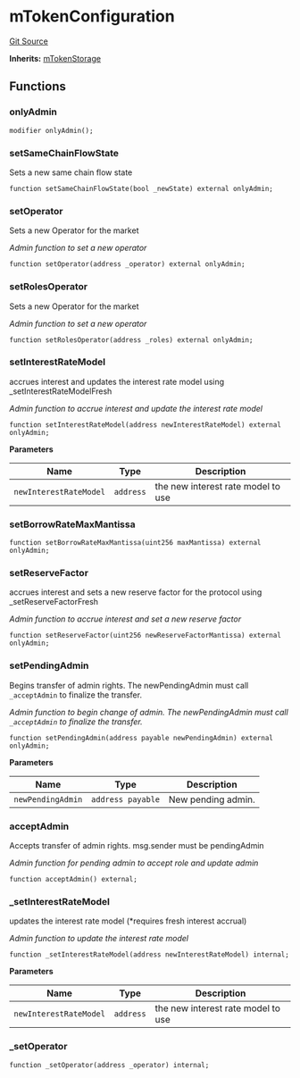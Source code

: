 # mTokenConfiguration
[Git Source](https://github.com/malda-protocol/malda-lending/blob/acd5ab2b6c54b66703c366d922b6691b77a8c9fd/src\mToken\mTokenConfiguration.sol)

**Inherits:**
[mTokenStorage](/src\mToken\mTokenStorage.sol\abstract.mTokenStorage.md)


## Functions
### onlyAdmin


```solidity
modifier onlyAdmin();
```

### setSameChainFlowState

Sets a new same chain flow state


```solidity
function setSameChainFlowState(bool _newState) external onlyAdmin;
```

### setOperator

Sets a new Operator for the market

*Admin function to set a new operator*


```solidity
function setOperator(address _operator) external onlyAdmin;
```

### setRolesOperator

Sets a new Operator for the market

*Admin function to set a new operator*


```solidity
function setRolesOperator(address _roles) external onlyAdmin;
```

### setInterestRateModel

accrues interest and updates the interest rate model using _setInterestRateModelFresh

*Admin function to accrue interest and update the interest rate model*


```solidity
function setInterestRateModel(address newInterestRateModel) external onlyAdmin;
```
**Parameters**

|Name|Type|Description|
|----|----|-----------|
|`newInterestRateModel`|`address`|the new interest rate model to use|


### setBorrowRateMaxMantissa


```solidity
function setBorrowRateMaxMantissa(uint256 maxMantissa) external onlyAdmin;
```

### setReserveFactor

accrues interest and sets a new reserve factor for the protocol using _setReserveFactorFresh

*Admin function to accrue interest and set a new reserve factor*


```solidity
function setReserveFactor(uint256 newReserveFactorMantissa) external onlyAdmin;
```

### setPendingAdmin

Begins transfer of admin rights. The newPendingAdmin must call `_acceptAdmin` to finalize the transfer.

*Admin function to begin change of admin. The newPendingAdmin must call `_acceptAdmin` to finalize the transfer.*


```solidity
function setPendingAdmin(address payable newPendingAdmin) external onlyAdmin;
```
**Parameters**

|Name|Type|Description|
|----|----|-----------|
|`newPendingAdmin`|`address payable`|New pending admin.|


### acceptAdmin

Accepts transfer of admin rights. msg.sender must be pendingAdmin

*Admin function for pending admin to accept role and update admin*


```solidity
function acceptAdmin() external;
```

### _setInterestRateModel

updates the interest rate model (*requires fresh interest accrual)

*Admin function to update the interest rate model*


```solidity
function _setInterestRateModel(address newInterestRateModel) internal;
```
**Parameters**

|Name|Type|Description|
|----|----|-----------|
|`newInterestRateModel`|`address`|the new interest rate model to use|


### _setOperator


```solidity
function _setOperator(address _operator) internal;
```

